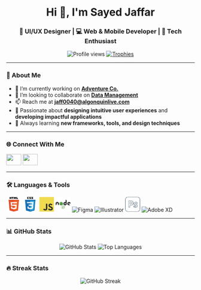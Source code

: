 <h1 align="center">Hi 👋, I'm Sayed Jaffar</h1>
<h3 align="center">🎨 UI/UX Designer | 💻 Web & Mobile Developer | 🚀 Tech Enthusiast</h3>

<p align="center">
  <img src="https://komarev.com/ghpvc/?username=jaff0400&label=Profile%20views&color=0e75b6&style=flat" alt="Profile views" />
  <a href="https://github.com/ryo-ma/github-profile-trophy"><img src="https://github-profile-trophy.vercel.app/?username=jaff0400&theme=gruvbox&margin-w=15&margin-h=15" alt="Trophies" /></a>
</p>

---

### 🌟 About Me
- 🔭 I’m currently working on **[Adventure Co.](https://jaff0040.github.io/mad9013-project-two-page-site/)**
- 👯 I’m looking to collaborate on **[Data Management](https://jaff0040.github.io/data-mgmt/)**
- 📫 Reach me at **jaff0040@algonquinlive.com**
- 🎯 Passionate about **designing intuitive user experiences** and **developing impactful applications**
- 🌱 Always learning **new frameworks, tools, and design techniques**

---

### 🌐 Connect With Me
<p align="left">
  <a href="https://www.behance.net/sayedjaffar" target="_blank"><img src="https://raw.githubusercontent.com/rahuldkjain/github-profile-readme-generator/master/src/images/icons/Social/behance.svg" height="30" width="40" /></a>
  <a href="mailto:jaff0040@algonquinlive.com"><img src="https://cdn-icons-png.flaticon.com/512/732/732200.png" height="30" width="40" /></a>
</p>

---

### 🛠 Languages & Tools
<p align="left">
  <img src="https://raw.githubusercontent.com/devicons/devicon/master/icons/html5/html5-original-wordmark.svg" alt="HTML5" width="40" height="40"/>
  <img src="https://raw.githubusercontent.com/devicons/devicon/master/icons/css3/css3-original-wordmark.svg" alt="CSS3" width="40" height="40"/>
  <img src="https://raw.githubusercontent.com/devicons/devicon/master/icons/javascript/javascript-original.svg" alt="JavaScript" width="40" height="40"/>
  <img src="https://raw.githubusercontent.com/devicons/devicon/master/icons/nodejs/nodejs-original-wordmark.svg" alt="Node.js" width="40" height="40"/>
  <img src="https://www.vectorlogo.zone/logos/figma/figma-icon.svg" alt="Figma" width="40" height="40"/>
  <img src="https://www.vectorlogo.zone/logos/adobe_illustrator/adobe_illustrator-icon.svg" alt="Illustrator" width="40" height="40"/>
  <img src="https://raw.githubusercontent.com/devicons/devicon/master/icons/photoshop/photoshop-line.svg" alt="Photoshop" width="40" height="40"/>
  <img src="https://cdn.worldvectorlogo.com/logos/adobe-xd.svg" alt="Adobe XD" width="40" height="40"/>
</p>

---

### 📊 GitHub Stats
<p align="center">
  <img src="https://github-readme-stats.vercel.app/api?username=jaff0400&show_icons=true&theme=tokyonight" alt="GitHub Stats" />
  <img src="https://github-readme-stats.vercel.app/api/top-langs/?username=jaff0400&layout=compact&theme=tokyonight" alt="Top Languages" />
</p>

---

### 🔥 Streak Stats
<p align="center">
  <img src="https://github-readme-streak-stats.herokuapp.com/?user=jaff0400&theme=tokyonight" alt="GitHub Streak" />
</p>
